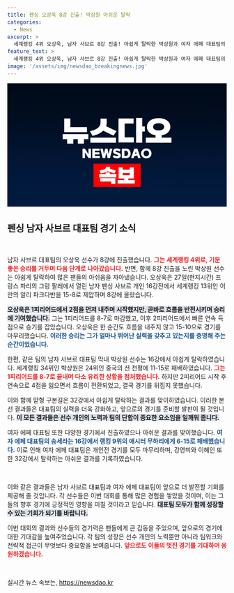 ```yaml
---
title: 펜싱 오상욱 8강 진출! 박상원 아쉬운 탈락
categories:
  - News
excerpt: >
  세계랭킹 4위 오상욱, 남자 사브르 8강 진출! 아쉽게 탈락한 박상원과 여자 에페 대표팀의 성과는? 프랑스 파리에서 펼쳐진 열띤 대결, 그 이면을 살펴보자!
feature_text: >
  세계랭킹 4위 오상욱, 남자 사브르 8강 진출! 아쉽게 탈락한 박상원과 여자 에페 대표팀의 성과는? 프랑스 파리에서 펼쳐진 열띤 대결, 그 이면을 살펴보자!
image: '/assets/img/newsdao_breakingnews.jpg'
---
```


<p><img src="/assets/img/newsdao_breakingnews.jpg" alt="cryptoinkorea 속보" /></p>

<h2 data-ke-size="size26">펜싱 남자 사브르 대표팀 경기 소식</h2>

<p data-ke-size="size16">&nbsp;</p> 

<p>남자 사브르 대표팀의 오상욱 선수가 8강에 진출했습니다. <b><span style="color: #ee2323;">그는 세계랭킹 4위로, 기분 좋은 승리를 거두며 다음 단계로 나아갔습니다.</span></b> 반면, 함께 8강 진출을 노린 박상원 선수는 아쉽게 탈락하여 많은 팬들의 아쉬움을 자아냈습니다. 오상욱은 27일(현지시간) 프랑스 파리의 그랑 팔레에서 열린 남자 펜싱 사브르 개인 16강전에서 세계랭킹 13위인 이란의 알리 파크다반을 15-8로 제압하며 8강에 올랐습니다. </p>

<p><b><span style="background-color: #21538527;">오상욱은 1피리어드에서 2점을 먼저 내주며 시작했지만, 곧바로 흐름을 반전시키며 승리에 기여했습니다.</span></b> 그는 1피리어드를 8-7로 마감했고, 이후 2피리어드에서 빠른 연속 득점으로 승기를 잡았습니다. 오상욱은 한 순간도 흐름을 내주지 않고 15-10으로 경기를 마무리했습니다. <b><span style="color: #1a5490;">이러한 승리는 그가 얼마나 뛰어난 실력을 갖추고 있는지를 증명해 주는 순간이었습니다.</span></b></p>

<p>한편, 같은 팀의 남자 사브르 대표팀 막내 박상원 선수는 16강에서 아쉽게 탈락하였습니다. 세계랭킹 34위인 박상원은 24위인 중국의 션 천평에 11-15로 패배하였습니다. <b><span style="color: #ee2323;">그는 1피리어드를 8-7로 끝내며 다소 유리한 상황을 점처했습니다.</span></b> 하지만 2피리어드 시작 후 연속으로 4점을 잃으면서 흐름이 전환되었고, 결국 경기를 뒤집지 못했습니다. </p>

<p>이와 함께 맏형 구본길은 32강에서 아쉽게 탈락하는 결과를 맞이하였습니다. 이러한 본선 결과들은 대표팀의 실력을 더욱 강화하고, 앞으로의 경기를 준비할 발판이 될 것입니다. <b><span style="background-color: #21538527;">이 모든 결과들은 선수 개인의 노력과 팀의 단합이 중요한 요소임을 일깨워 줍니다.</span></b> </p>

<p>여자 에페 대표팀 또한 다양한 경기에서 진출하였으나 아쉬운 결과를 맞이했습니다. <b><span style="color: #1a5490;">여자 에페 대표팀의 송세라는 16강에서 랭킹 9위의 애시터 무하리에게 6-15로 패배했습니다.</span></b> 이로 인해 여자 에페 대표팀은 개인전 경기를 모두 마무리하며, 강영미와 이혜인 또한 32강에서 탈락하는 아쉬운 결과를 기록하였습니다. </p>

<p data-ke-size="size16">&nbsp;</p> 

<p>이와 같은 결과들은 남자 사브르 대표팀과 여자 에페 대표팀이 앞으로 더 발전할 기회를 제공해 줄 것입니다. 각 선수들은 이번 대회를 통해 많은 경험을 쌓았을 것이며, 이는 그들의 향후 경기에 긍정적인 영향을 미칠 것이라고 믿습니다. <b><span style="background-color: #21538527;">대표팀 모두가 함께 성장할 수 있는 기회가 되기를 바랍니다.</span></b> </p>

<p>이번 대회의 결과와 선수들의 경기력은 팬들에게 큰 감동을 주었으며, 앞으로의 경기에 대한 기대감을 높여주었습니다. 각 팀의 성장은 선수 개인의 노력뿐만 아니라 팀워크와 전략적 접근이 무엇보다 중요함을 보여줍니다. <b><span style="color: #ee2323;">앞으로도 이들의 멋진 경기를 기대하며 응원하겠습니다.</span></b> </p>

<p data-ke-size="size16">&nbsp;</p> 
실시간 뉴스 속보는, <a href="https://newsdao.kr" rel="dofollow">https://newsdao.kr</a>


